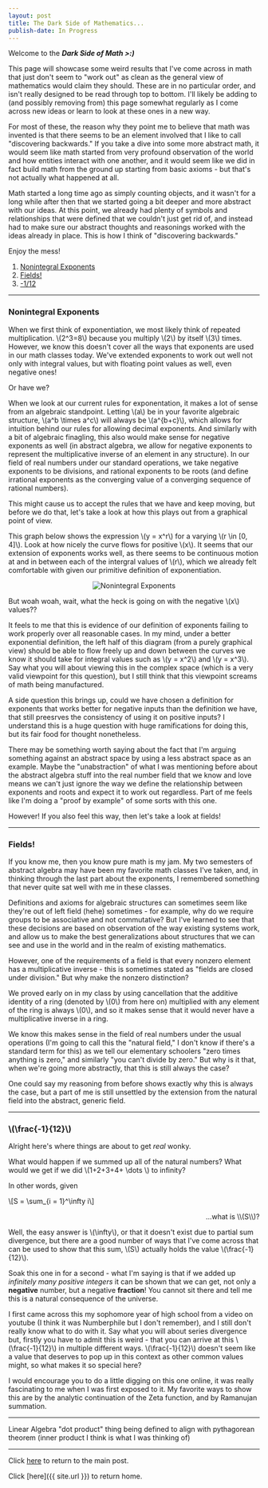 ```yaml
---
layout: post
title: The Dark Side of Mathematics...
publish-date: In Progress
---
```


Welcome to the ***Dark Side of Math >:)***

This page will showcase some weird results that I've come across in math that just don't seem to "work out" as clean as the general view of mathematics would claim they should. These are in no particular order, and isn't really designed to be read through top to bottom. I'll likely be adding to (and possibly removing from) this page somewhat regularly as I come across new ideas or learn to look at these ones in a new way.

For most of these, the reason why they point me to believe that math was invented is that there seems to be an element involved that I like to call "discovering backwards." If you take a dive into some more abstract math, it would seem like math started from very profound observation of the world and how entities interact with one another, and it would seem like we did in fact build math from the ground up starting from basic axioms - but that's not actually what happened at all.

Math started a long time ago as simply counting objects, and it wasn't for a long while after then that we started going a bit deeper and more abstract with our ideas. At this point, we already had plenty of symbols and relationships that were defined that we couldn't just get rid of, and instead had to make sure our abstract thoughts and reasonings worked with the ideas already in place. This is how I think of "discovering backwards."

Enjoy the mess!

1. [Nonintegral Exponents](#nonintegral-exponents)
2. [Fields!](#fields)
3. [-1/12](#-112)

-----

### Nonintegral Exponents

When we first think of exponentiation, we most likely think of repeated multiplication. \\(2^3=8\\) because you multiply \\(2\\) by itself \\(3\\) times. However, we know this doesn't cover all the ways that exponents are used in our math classes today. We've extended exponents to work out well not only with integral values, but with floating point values as well, even negative ones!

Or have we?

When we look at our current rules for exponentation, it makes a lot of sense from an algebraic standpoint. Letting \\(a\\) be in your favorite algebraic structure, \\(a^b \times a^c\\) will always be \\(a^{b+c}\\), which allows for intuition behind our rules for allowing decimal exponents. And similarly with a bit of algebraic finagling, this also would make sense for negative exponents as well (in abstract algebra, we allow for negative exponents to represent the multiplicative inverse of an element in any structure). In our field of real numbers under our standard operations, we take negative exponents to be divisions, and rational exponents to be roots (and define irrational exponents as the converging value of a converging sequence of rational numbers).

This might cause us to accept the rules that we have and keep moving, but before we do that, let's take a look at how this plays out from a graphical point of view.

This graph below shows the expression \\(y = x^r\\) for a varying \\(r \in \[0, 4\]\\). Look at how nicely the curve flows for positive \\(x\\). It seems that our extension of exponents works well, as there seems to be continuous motion at and in between each of the intergral values of \\(r\\), which we already felt comfortable with given our primitive definition of exponentiation.

<p style="text-align:center;">
    <img src="{{site.imgposturl}}/MathOrigins/NonintegralExponents.gif" alt="Nonintegral Exponents">
</p>

But woah woah, wait, what the heck is going on with the negative \\(x\\) values??

It feels to me that this is evidence of our definition of exponents failing to work properly over all reasonable cases. In my mind, under a better exponential definition, the left half of this diagram (from a purely graphical view) should be able to flow freely up and down between the curves we know it should take for integral values such as \\(y = x^2\\) and \\(y = x^3\\). Say what you will about viewing this in the complex space (which is a very valid viewpoint for this question), but I still think that this viewpoint screams of math being manufactured.

A side question this brings up, could we have chosen a definition for exponents that works better for negative inputs than the definition we have, that still preesrves the consistency of using it on positive inputs? I understand this is a huge question with huge ramifications for doing this, but its fair food for thought nonetheless.

There may be something worth saying about the fact that I'm arguing something against an abstract space by using a less abstract space as an example. Maybe the "unabstraction" of what I was mentioning before about the abstract algebra stuff into the real number field that we know and love means we can't just ignore the way we define the relationship between exponents and roots and expect it to work out regardless. Part of me feels like I'm doing a "proof by example" of some sorts with this one.

However! If you also feel this way, then let's take a look at fields!

-----

### Fields!

If you know me, then you know pure math is my jam. My two semesters of abstract algebra may have been my favorite math classes I've taken, and, in thinking through the last part about the exponents, I remembered something that never quite sat well with me in these classes.

Definitions and axioms for algebraic structures can sometimes seem like they're out of left field (hehe) sometimes - for example, why do we require groups to be associative and not commutative? But I've learned to see that these decisions are based on observation of the way existing systems work, and allow us to make the best generalizations about structures that we can see and use in the world and in the realm of existing mathematics.

However, one of the requirements of a field is that every nonzero element has a multiplicative inverse - this is sometimes stated as "fields are closed under division." But why make the nonzero distinction?

We proved early on in my class by using cancellation that the additive identity of a ring (denoted by \\(0\\) from here on) multiplied with any element of the ring is always \\(0\\), and so it makes sense that it would never have a multiplicative inverse in a ring.

We know this makes sense in the field of real numbers under the usual operations (I'm going to call this the "natural field," I don't know if there's a standard term for this) as we tell our elementary schoolers "zero times anything is zero," and similarly "you can't divide by zero." But why is it that, when we're going more abstractly, that this is still always the case?

One could say my reasoning from before shows exactly why this is always the case, but a part of me is still unsettled by the extension from the natural field into the abstract, generic field.

-----

### \\(\frac{-1}{12}\\)

Alright here's where things are about to get *real* wonky.

What would happen if we summed up all of the natural numbers? What would we get if we did \\(1+2+3+4+ \dots \\) to infinity?

In other words, given

\\[S = \sum_{i = 1}^\infty i\\]

<p align=right>...what is \\(S\\)?</p>

Well, the easy answer is \\(\infty\\), or that it doesn't exist due to partial sum divergence, but there are a good number of ways that I've come across that can be used to show that this sum, \\(S\\) actually holds the value \\(\frac{-1}{12}\\).

Soak this one in for a second - what I'm saying is that if we added up *infinitely many positive integers* it can be shown that we can get, not only a **negative** number, but a negative **fraction**! You cannot sit there and tell me this is a natural consequence of the universe.

I first came across this my sophomore year of high school from a video on youtube (I think it was Numberphile but I don't remember), and I still don't really know what to do with it. Say what you will about series divergence but, firstly you have to admit this is weird - that you can arrive at this \\(\frac{-1}{12}\\) in multiple different ways. \\(\frac{-1}{12}\\) doesn't seem like a value that deserves to pop up in this context as other common values might, so what makes it so special here?

I would encourage you to do a little digging on this one online, it was really fascinating to me when I was first exposed to it. My favorite ways to show this are by the analytic continuation of the Zeta function, and by Ramanujan summation. 

-----

Linear Algebra "dot product" thing being defined to align with pythagorean theorem (inner product I think is what I was thinking of)

-----

Click [here](MathOrigins#extra-content) to return to the main post.

Click [here]({{ site.url }}) to return home.